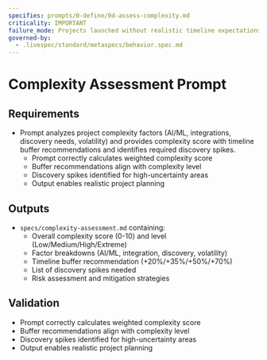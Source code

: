 ```yaml
---
specifies: prompts/0-define/0d-assess-complexity.md
criticality: IMPORTANT
failure_mode: Projects launched without realistic timeline expectations, leading to missed deadlines and poor planning
governed-by:
  - .livespec/standard/metaspecs/behavior.spec.md
---
```


# Complexity Assessment Prompt

## Requirements
- Prompt analyzes project complexity factors (AI/ML, integrations, discovery needs, volatility) and provides complexity score with timeline buffer recommendations and identifies required discovery spikes.
  - Prompt correctly calculates weighted complexity score
  - Buffer recommendations align with complexity level
  - Discovery spikes identified for high-uncertainty areas
  - Output enables realistic project planning

## Outputs

- `specs/complexity-assessment.md` containing:
  - Overall complexity score (0-10) and level (Low/Medium/High/Extreme)
  - Factor breakdowns (AI/ML, integration, discovery, volatility)
  - Timeline buffer recommendation (+20%/+35%/+50%/+70%)
  - List of discovery spikes needed
  - Risk assessment and mitigation strategies

## Validation

- Prompt correctly calculates weighted complexity score
- Buffer recommendations align with complexity level
- Discovery spikes identified for high-uncertainty areas
- Output enables realistic project planning
